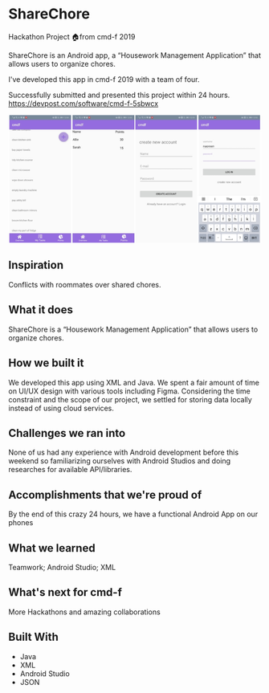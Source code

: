 # ShareChore
Hackathon Project 🏠from cmd-f 2019 

ShareChore is an Android app, a “Housework Management Application” that allows users to organize chores.

I've developed this app in cmd-f 2019 with a team of four. 

Successfully submitted and presented this project within 24 hours. 
https://devpost.com/software/cmd-f-5sbwcx

![Project_Image](https://github.com/anhyesun/ShareChore/blob/master/shareChore.png)

## Inspiration
Conflicts with roommates over shared chores.

## What it does
ShareChore is a “Housework Management Application” that allows users to organize chores.

## How we built it
We developed this app using XML and Java. We spent a fair amount of time on UI/UX design with various tools including Figma. Considering the time constraint and the scope of our project, we settled for storing data locally instead of using cloud services.

## Challenges we ran into
None of us had any experience with Android development before this weekend so familiarizing ourselves with Android Studios and doing researches for available API/libraries.

## Accomplishments that we're proud of
By the end of this crazy 24 hours, we have a functional Android App on our phones

## What we learned
Teamwork; Android Studio; XML

## What's next for cmd-f
More Hackathons and amazing collaborations

## Built With
* Java
* XML
* Android Studio
* JSON
